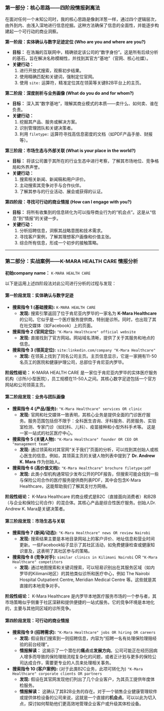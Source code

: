 

### **第一部分：核心思路——四阶段情报剥离法**

在面对任何一个未知公司时，我的核心思路是像剥洋葱一样，通过四个逻辑层次，由外到内、由浅入深地进行信息挖掘。这种方法确保了信息的全面性，并能逐步构建起一个可行动的商业洞察。

**第一阶段：实体确认与数字足迹定位 (Who are you and where are you?)**
*   **目标：** 在浩瀚的互联网中，精确锁定该公司的“数字身份”。这是所有后续分析的基石，旨在解决名称模糊性，并找到其官方“基地”（官网、核心社媒）。
*   **关键行动：**
    1.  进行开放式搜索，观察初步结果。
    2.  使用精确匹配和关键词，强制定位官网。
    3.  使用 `site:` 运算符，精准定位其在领英等关键B2B平台上的主页。

**第二阶段：深度剖析与业务画像 (What do you do and for whom?)**
*   **目标：** 深入其“数字基地”，理解其商业模式的本质——卖什么、如何卖、谁在负责。
*   **关键行动：**
    1.  挖掘其产品、服务或解决方案。
    2.  识别管理团队和关键决策者。
    3.  利用 `filetype:` 运算符寻找高信息密度的文档（如PDF产品手册、财报等）。

**第三阶段：市场生态与外部关联 (What is your place in the world?)**
*   **目标：** 将该公司置于其所在的行业生态中进行考察，了解其市场地位、竞争格局和外界声誉。
*   **关键行动：**
    1.  搜索相关新闻、新闻稿和用户评价。
    2.  主动搜索其竞争对手与合作伙伴。
    3.  了解其参与的行业活动、展会或获得的认证。

**第四阶段：寻找可行动的商业情报 (How can I engage with you?)**
*   **目标：** 将所有收集到的信息转化为可以指导商业行为的“机会点”。这是从“信息”到“情报”的关键一步。
*   **关键行动：**
    1.  分析招聘信息，洞察其战略意图和技术需求。
    2.  寻找客户案例，了解其理想客户画像和价值主张。
    3.  综合所有信息，形成一个初步的接触策略。

---

### **第二部分：实战案例——K-MARA HEALTH CARE 情报分析**

**初始company name：** `K-MARA HEALTH CARE`

以下是运用上述四阶段法对此公司进行分析的过程与发现：

#### **第一阶段发现：实体确认与数字足迹**

*   **搜索指令 1 (基础搜索):** `K-MARA HEALTH CARE`
    *   **发现:** 搜索引擎返回了位于肯尼亚内罗毕的一家名为 **K-Mara Healthcare** 的公司。它似乎是一个医疗服务提供商，特别是诊所。同时，也出现了其在社交媒体（如Facebook）上的页面。
*   **搜索指令 2 (官网定位):** `"K-Mara Healthcare" official website`
    *   **发现:** 直接找到了官方网站。网站域名清晰，提供了关于其服务和地点的信息。
*   **搜索指令 3 (领英定位):** `site:linkedin.com/company "K-Mara Healthcare"`
    *   **发现:** 在领英上找到了同名公司主页。主页信息显示，它是一家拥有11-50名员工的医院和健康护理公司，总部位于肯尼亚内罗毕。

**阶段性结论：** K-MARA HEALTH CARE 是一家位于肯尼亚内罗毕的实体医疗服务机构（诊所/小型医院），员工规模在11-50人之间。其核心数字足迹包括一个官方网站和公司领英主页。

#### **第二阶段发现：业务与团队画像**

*   **搜索指令 4 (产品/服务):** `"K-Mara Healthcare" services OR clinic`
    *   **发现:** 官网和社交媒体一致表明，其核心业务是提供全面的门诊医疗服务。服务范围包括但不限于：全科医生咨询、牙科服务、药房服务、实验室检测、专家门诊（如妇科、儿科）、疫苗接种和小型外科手术等。 这是一家一站式的社区医疗中心。
*   **搜索指令 5 (关键人物):** `"K-Mara Healthcare" founder OR CEO OR "management team"`
    *   **发现:** 通过领英和对其官网“关于我们”页面的分析，可以找到其创始人或核心医生的信息。例如，其领英主页的关键人物列表中提到了 **Dr. Andrew K. Mara** 作为创始人。
*   **搜索指令 6 (高价值文档):** `"K-Mara Healthcare" brochure filetype:pdf`
    *   **发现:** 此类小型机构通常较少发布公开的PDF报告，但搜索可能会找到一些与保险公司合作的医疗服务提供商列表PDF，其中会包含K-Mara Healthcare，这能帮助我们了解其支付方网络。

**阶段性结论：** K-Mara Healthcare 的商业模式是B2C（直接面向消费者）和B2B（与企业和保险公司合作）的混合体。其核心产品是综合性医疗服务。创始人Dr. Andrew K. Mara是关键决策者。

#### **第三阶段发现：市场生态与关联**

*   **搜索指令 7 (新闻/动态):** `"K-Mara Healthcare" news OR review Nairobi`
    *   **发现:** 搜索结果主要是本地目录网站上的客户评价、地址信息和营业时间更新。一些Facebook帖子显示了其社区活动，如免费健康检查或健康知识普及，这表明了其社区参与的策略。
*   **搜索指令 8 (竞争对手):** `similar clinics in Kilimani Nairobi` OR `"K-Mara Healthcare" competitors`
    *   **发现:** 通过地图搜索和关键词搜索，可以轻易识别出在其服务区域（如内罗毕的Kilimani地区）的其他类似诊所和医疗中心，例如 The Nairobi Hospital Outpatient Centre, Meridian Medical Centre 等。这些就是其直接的本地竞争对手。

**阶段性结论：** K-Mara Healthcare 是内罗毕本地医疗服务市场的一个参与者，其市场策略似乎侧重于社区深耕和提供便捷的一站式服务。它的竞争环境是本地化的，主要与其他同区域的诊所竞争。

#### **第四阶段发现：可行动的商业情报**

*   **搜索指令 9 (招聘需求):** `"K-Mara Healthcare" jobs OR hiring OR careers`
    *   **发现:** 假设我们搜索到一则招聘信息，内容为“招聘一名有处理保险理赔经验的前台经理”。
    *   **情报解读：** 这揭示了一个潜在的**痛点**或**发展方向**。公司可能正在经历因病人增多而导致的保险理赔流程复杂化的问题，或者正计划与更多的保险公司达成合作，需要更专业的人员来处理相关事务。
*   **搜索指令 10 (客户案例):** (对于此类B2C业务，此项可转化为) `"K-Mara Healthcare" corporate clients OR partners`
    *   **发现:** 假设在其官网发现他们列出了几个企业客户，为其员工提供年度体检服务。
    *   **情报解读：** 这确认了其B2B业务的存在。对于一个销售企业健康管理软件或提供体检设备的公司来说，这就是一个直接的**机会点**。可以以此为切入点，探讨如何帮助他们更高效地管理企业客户或升级其体检设备。

